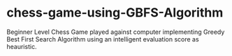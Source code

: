 # chess-game-using-GBFS-Algorithm
Beginner Level Chess Game played against computer implementing Greedy Best First Search Algorithm using an intelligent evaluation score as heauristic.
